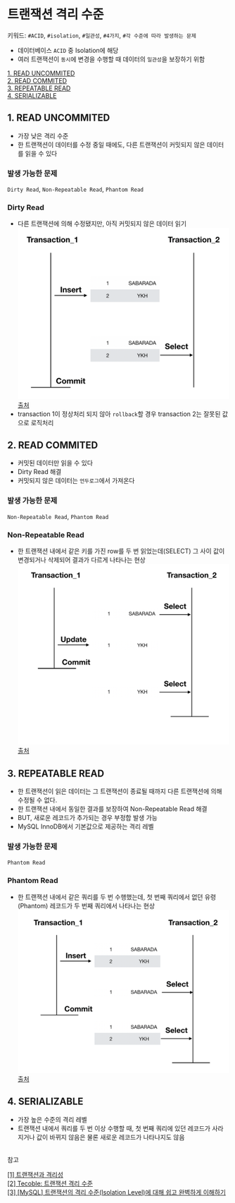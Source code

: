 # 트랜잭션 격리 수준
키워드: `#ACID`, `#isolation`, `#일관성`, `#4가지`, `#각 수준에 따라 발생하는 문제`

- 데이터베이스 `ACID` 중 Isolation에 해당
- 여러 트랜잭션이 `동시`에 변경을 수행할 때 데이터의 `일관성`을 보장하기 위함

[1. READ UNCOMMITED](#1-read-uncommited) </br>
[2. READ COMMITED](#2-read-commited) </br>
[3. REPEATABLE READ](#3-repeatable-read) </br>
[4. SERIALIZABLE](#4-serializable)


## 1. READ UNCOMMITED
- 가장 낮은 격리 수준
- 한 트랜잭션이 데이터를 수정 중일 때에도, 다른 트랜잭션이 커밋되지 않은 데이터를 읽을 수 있다
### 발생 가능한 문제
`Dirty Read`, `Non-Repeatable Read`, `Phantom Read`
### Dirty Read
- 다른 트랜잭션에 의해 수정됐지만, 아직 커밋되지 않은 데이터 읽기
![alt text](../resources/database/dirty_read.png)
[출처](https://sabarada.tistory.com/117)
- transaction 1이 정상처리 되지 않아 `rollback`할 경우 transaction 2는 잘못된 값으로 로직처리
## 2. READ COMMITED
- 커밋된 데이터만 읽을 수 있다
- Dirty Read 해결
- 커밋되지 않은 데이터는 `언두로그`에서 가져온다
### 발생 가능한 문제
`Non-Repeatable Read`, `Phantom Read`
### Non-Repeatable Read
- 한 트랜잭션 내에서 같은 키를 가진 row를 두 번 읽었는데(SELECT) 그 사이 값이 변경되거나 삭제되어 결과가 다르게 나타나는 현상
![alt text](../resources/database/non_repeatable_read.png)
[출처](https://sabarada.tistory.com/117)
## 3. REPEATABLE READ
- 한 트랜잭션이 읽은 데이터는 그 트랜잭션이 종료될 때까지 다른 트랜잭션에 의해 수정될 수 없다.
- 한 트랜잭션 내에서 동일한 결과를 보장하여 Non-Repeatable Read 해결
- BUT, 새로운 레코드가 추가되는 경우 부정합 발생 가능
- MySQL InnoDB에서 기본값으로 제공하는 격리 레벨
### 발생 가능한 문제
`Phantom Read`
### Phantom Read
- 한 트랜잭션 내에서 같은 쿼리를 두 번 수행했는데, 첫 번째 쿼리에서 없던 유령(Phantom) 레코드가 두 번째 쿼리에서 나타나는 현상
![alt text](../resources/database/phantom_read.png)
[출처](https://sabarada.tistory.com/117)
## 4. SERIALIZABLE
- 가장 높은 수준의 격리 레벨
- 트랜잭션 내에서 쿼리를 두 번 이상 수행할 때, 첫 번째 쿼리에 있던 레코드가 사라지거나 값이 바뀌지 않음은 물론 새로운 레코드가 나타나지도 않음

</br>
참고

[[1] 트랜잭션과 격리성](https://sabarada.tistory.com/117) </br>
[[2] Tecoble: 트랜잭션 격리 수준](https://tecoble.techcourse.co.kr/post/2022-11-07-mysql-isolation/) </br>
[[3] [MySQL] 트랜잭션의 격리 수준(Isolation Level)에 대해 쉽고 완벽하게 이해하기](https://mangkyu.tistory.com/299)
